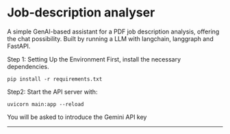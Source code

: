 # Job-description analyser

A simple GenAI-based assistant for a PDF job description analysis, offering the chat possibility.
Built by running a LLM with langchain, langgraph and FastAPI.

Step 1: Setting Up the Environment
First, install the necessary dependencies.

``pip install -r requirements.txt``

Step2: Start the API server with:

``uvicorn main:app --reload``

You will be asked to introduce the Gemini API key

-----------
<!-- pip install -qU "langchain[anthropic]" -->

